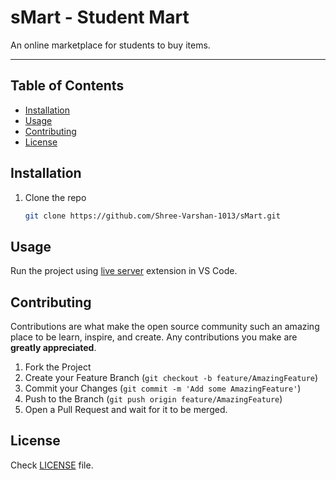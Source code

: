 # sMart - Student Mart

An online marketplace for students to buy items.

_____

## Table of Contents

- [Installation](#installation)
- [Usage](#usage)
- [Contributing](#contributing)
- [License](#license)

## Installation

1. Clone the repo
   ```sh
   git clone https://github.com/Shree-Varshan-1013/sMart.git
   ```

## Usage

Run the project using [live server](https://marketplace.visualstudio.com/items?itemName=ritwickdey.LiveServer) extension in VS Code.

## Contributing

Contributions are what make the open source community such an amazing place to be learn, inspire, and create. Any contributions you make are **greatly appreciated**.

1. Fork the Project
2. Create your Feature Branch (`git checkout -b feature/AmazingFeature`)
3. Commit your Changes (`git commit -m 'Add some AmazingFeature'`)
4. Push to the Branch (`git push origin feature/AmazingFeature`)
5. Open a Pull Request and wait for it to be merged.

## License

Check [LICENSE](./LICENSE) file.
